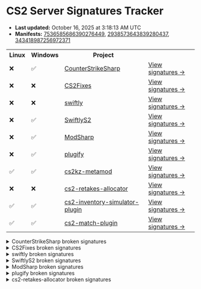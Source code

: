 # CS2 Server Signatures Tracker

* **Last updated:** October 16, 2025 at 3:18:13 AM UTC
* **Manifests:** [7536585686390276449](https://steamdb.info/depot/2347770/history/?changeid=M:7536585686390276449), [2938573643839280437](https://steamdb.info/depot/2347771/history/?changeid=M:2938573643839280437), [343418987256972371](https://steamdb.info/depot/2347773/history/?changeid=M:343418987256972371)

<table>
<tr><th>Linux</th><th>Windows</th><th>Project</th><th></th></tr><tr><td>❌</td><td>✅</td><td><a href="https://github.com/roflmuffin/CounterStrikeSharp">CounterStrikeSharp</a></td><td><a href="https://github.com/ianlucas/cs2-signatures/blob/main/.github/docs/CounterStrikeSharp.md">View signatures →</a></td></tr><tr><td>❌</td><td>❌</td><td><a href="https://github.com/Source2ZE/CS2Fixes">CS2Fixes</a></td><td><a href="https://github.com/ianlucas/cs2-signatures/blob/main/.github/docs/CS2Fixes.md">View signatures →</a></td></tr><tr><td>❌</td><td>❌</td><td><a href="https://github.com/swiftly-solution/swiftly">swiftly</a></td><td><a href="https://github.com/ianlucas/cs2-signatures/blob/main/.github/docs/swiftly.md">View signatures →</a></td></tr><tr><td>❌</td><td>✅</td><td><a href="https://github.com/swiftly-solution/swiftlys2">SwiftlyS2</a></td><td><a href="https://github.com/ianlucas/cs2-signatures/blob/main/.github/docs/SwiftlyS2.md">View signatures →</a></td></tr><tr><td>❌</td><td>✅</td><td><a href="https://github.com/Kxnrl/modsharp-public">ModSharp</a></td><td><a href="https://github.com/ianlucas/cs2-signatures/blob/main/.github/docs/ModSharp.md">View signatures →</a></td></tr><tr><td>❌</td><td>✅</td><td><a href="https://github.com/untrustedmodders/plugify-source-2">plugify</a></td><td><a href="https://github.com/ianlucas/cs2-signatures/blob/main/.github/docs/plugify.md">View signatures →</a></td></tr><tr><td>✅</td><td>✅</td><td><a href="https://github.com/KZGlobalTeam/cs2kz-metamod">cs2kz-metamod</a></td><td><a href="https://github.com/ianlucas/cs2-signatures/blob/main/.github/docs/cs2kz-metamod.md">View signatures →</a></td></tr><tr><td>❌</td><td>❌</td><td><a href="https://github.com/yonilerner/cs2-retakes-allocator">cs2-retakes-allocator</a></td><td><a href="https://github.com/ianlucas/cs2-signatures/blob/main/.github/docs/cs2-retakes-allocator.md">View signatures →</a></td></tr><tr><td>✅</td><td>✅</td><td><a href="https://github.com/ianlucas/cs2-inventory-simulator-plugin">cs2-inventory-simulator-plugin</a></td><td><a href="https://github.com/ianlucas/cs2-signatures/blob/main/.github/docs/cs2-inventory-simulator-plugin.md">View signatures →</a></td></tr><tr><td>✅</td><td>✅</td><td><a href="https://github.com/ianlucas/cs2-match-plugin">cs2-match-plugin</a></td><td><a href="https://github.com/ianlucas/cs2-signatures/blob/main/.github/docs/cs2-match-plugin.md">View signatures →</a></td></tr></table>

<details>
  <summary>CounterStrikeSharp broken signatures</summary>

* `❌Linux ✅Windows` CBaseEntity_TakeDamageOld

</details>

<details>
  <summary>CS2Fixes broken signatures</summary>

* `❌Linux ❌Windows` CBaseEntity_TakeDamageOld
* `❌Linux ✅Windows` CNavMesh_GetNearestNavArea
* `✅Linux ❌Windows` CBaseEntity_EmitSoundParams
* `❌Linux ❌Windows` CBaseEntity_EmitSoundFilter
* `✅Linux ❌Windows` CTakeDamageInfo
* `❌Linux ❌Windows` CTriggerGravity_GravityTouch

</details>

<details>
  <summary>swiftly broken signatures</summary>

* `✅Linux ❌Windows` CTakeDamageInfo_Constructor
* `❌Linux ❌Windows` CBaseEntity_TakeDamage

</details>

<details>
  <summary>SwiftlyS2 broken signatures</summary>

* `❌Linux ✅Windows` CBaseEntity::TakeDamage

</details>

<details>
  <summary>ModSharp broken signatures</summary>

* `❌Linux ✅Windows` CBaseEntity::DispatchTraceAttack

</details>

<details>
  <summary>plugify broken signatures</summary>

* `❌Linux ✅Windows` CBaseEntity::EmitSoundParams

</details>

<details>
  <summary>cs2-retakes-allocator broken signatures</summary>

* `❌Linux ❌Windows` GetCSWeaponDataFromKey

</details>